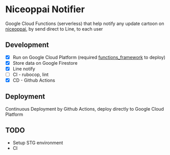 # Niceoppai Notifier

Google Cloud Functions (serverless) that help notify any update cartoon on [niceoppai](https://niceoppai.net), by send direct to Line, to each user

## Development

- [x] Run on Google Cloud Platform (required [functions_framework](https://github.com/GoogleCloudPlatform/functions-framework-ruby) to deploy)
- [x] Store data on Google Firestore
- [x] Line notify
- [ ] CI - rubocop, lint
- [x] CD - Github Actions

## Deployment

Continuous Deployment by Github Actions, deploy directly to Google Cloud Platform

## TODO

- Setup STG environment
- CI
